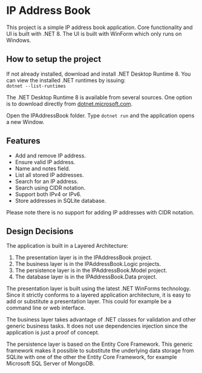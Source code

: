 IP Address Book
===============

This project is a simple IP address book application. Core functionality and UI is built with .NET 8. The UI is built with WinForm which only runs on Windows.

## How to setup the project ##

If not already installed, download and install .NET Desktop Runtime 8. You can view the installed .NET runtimes by issuing:  
`dotnet --list-runtimes`

The .NET Desktop Runtime 8 is available from several sources. One option is to download directly from [dotnet.microsoft.com](https://dotnet.microsoft.com/en-us/download/dotnet/8.0).

Open the IPAddressBook folder. Type `dotnet run` and the application opens a new Window.

## Features ##

* Add and remove IP address.
* Ensure valid IP address.
* Name and notes field.
* List all stored IP addresses.
* Search for an IP address.
* Search using CIDR notation.
* Support both IPv4 or IPv6.
* Store addresses in SQLite database.

Please note there is no support for adding IP addresses with CIDR notation.

## Design Decisions ##

The application is built in a Layered Architecture:
1. The presentation layer is in the IPAddressBook project.
2. The business layer is in the IPAddressBook.Logic projects.
3. The persistence layer is in the IPAddressBook.Model project.
4. The database layer is in the IPAddressBook.Data project.

The presentation layer is built using the latest .NET WinForms technology. Since it strictly conforms to a layered application architecture, it is easy to add or substitute a presentation layer. This could for example be a command line or web interface.

The business layer takes advantage of .NET classes for validation and other generic business tasks. It does not use dependencies injection since the application is just a proof of concept.

The persistence layer is based on the Entity Core Framework. This generic framework makes it possible to substitute the underlying data storage from SQLite with one of the other the Entity Core Framework, for example Microsoft SQL Server of MongoDB.
